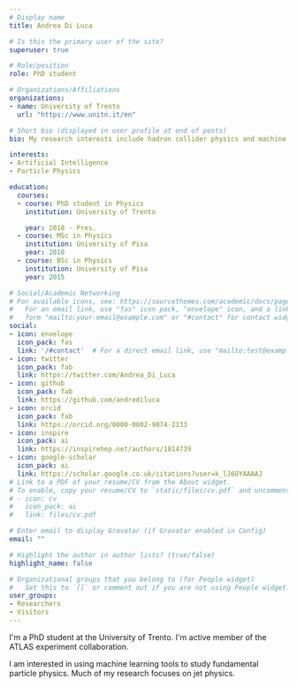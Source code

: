 ```yaml
---
# Display name
title: Andrea Di Luca

# Is this the primary user of the site?
superuser: true

# Role/position
role: PhD student

# Organizations/Affiliations
organizations:
- name: University of Trento
  url: "https://www.unitn.it/en"

# Short bio (displayed in user profile at end of posts)
bio: My research interests include hadron collider physics and machine learning.

interests:
- Artificial Intelligence
- Particle Physics

education:
  courses:
  - course: PhD student in Physics
    institution: University of Trento

    year: 2018 - Pres.
  - course: MSc in Physics
    institution: University of Pisa
    year: 2018
  - course: BSc in Physics
    institution: University of Pisa
    year: 2015

# Social/Academic Networking
# For available icons, see: https://sourcethemes.com/academic/docs/page-builder/#icons
#   For an email link, use "fas" icon pack, "envelope" icon, and a link in the
#   form "mailto:your-email@example.com" or "#contact" for contact widget.
social:
- icon: envelope
  icon_pack: fas
  link: '/#contact'  # For a direct email link, use "mailto:test@example.org".
- icon: twitter
  icon_pack: fab
  link: https://twitter.com/Andrea_Di_Luca
- icon: github
  icon_pack: fab
  link: https://github.com/andrediluca
- icon: orcid
  icon_pack: fab
  link: https://orcid.org/0000-0002-9074-2133
- icon: inspire
  icon_pack: ai 
  link: https://inspirehep.net/authors/1814739
- icon: google-scholar
  icon_pack: ai
  link: https://scholar.google.co.uk/citations?user=k_lJ6OYAAAAJ
# Link to a PDF of your resume/CV from the About widget.
# To enable, copy your resume/CV to `static/files/cv.pdf` and uncomment the lines below.
# - icon: cv
#   icon_pack: ai
#   link: files/cv.pdf

# Enter email to display Gravatar (if Gravatar enabled in Config)
email: ""

# Highlight the author in author lists? (true/false)
highlight_name: false

# Organizational groups that you belong to (for People widget)
#   Set this to `[]` or comment out if you are not using People widget.
user_groups:
- Researchers
- Visitors
---
```


I'm a PhD student at the University of Trento. I'm active member of the ATLAS experiment collaboration.  

I am interested in using machine learning tools to study fundamental particle physics. Much of my research focuses on jet physics.